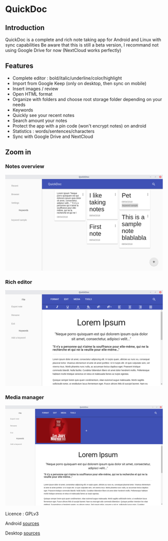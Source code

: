 # QuickDoc


## Introduction

QuickDoc is a complete and rich note taking app for Android and Linux with sync capabilities
Be aware that this is still a beta version, I recommand not using Google Drive for now (NextCloud works perfectly)

## Features

- Complete editor : bold/italic/underline/color/highlight
- Import from Google Keep (only on desktop, then sync on mobile)
- Insert images / review
- Open HTML format
- Organize with folders and choose root storage folder depending on your needs
- Keywords
- Quickly see your recent notes
- Search amount your notes
- Protect the app with a pin code (won't encrypt notes) on android
- Statistics : words/sentences/characters
- Sync with Google Drive and NextCloud

## Zoom in

### Notes overview



![GitHub Logo](intro/overview.png)

### Rich editor

![GitHub Logo](intro/deskeditor.png)


### Media manager

![GitHub Logo](intro/mediamanager.png)

Licence : GPLv3

Android [sources](../../../QuickDocAndroid/blob/master)

Desktop [sources](../../../QuickDocElectron/blob/master)
